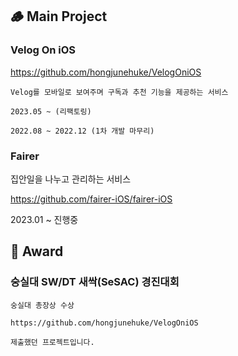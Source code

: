 ## 🪵 Main Project
### Velog On iOS
https://github.com/hongjunehuke/VelogOniOS
    
    Velog를 모바일로 보여주며 구독과 추천 기능을 제공하는 서비스

    2023.05 ~ (리팩토링)

    2022.08 ~ 2022.12 (1차 개발 마무리)

### Fairer
집안일을 나누고 관리하는 서비스

https://github.com/fairer-iOS/fairer-iOS

2023.01 ~ 진행중

## 🏅 Award
### 숭실대 SW/DT 새싹(SeSAC) 경진대회
    숭실대 총장상 수상

    https://github.com/hongjunehuke/VelogOniOS

    제출했던 프로젝트입니다.

